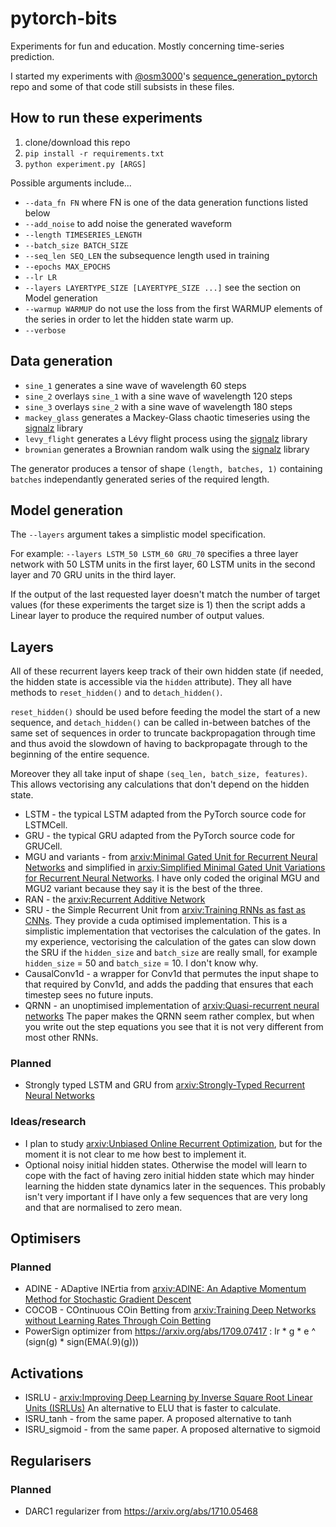 # pytorch-bits

Experiments for fun and education. Mostly concerning time-series prediction.

I started my experiments with [@osm3000](https://github.com/osm3000)'s [sequence_generation_pytorch](https://github.com/osm3000/sequence_generation_pytorch/) repo and some of that code still subsists in these files.

## How to run these experiments

1. clone/download this repo
1. `pip install -r requirements.txt`
1. `python experiment.py [ARGS]`

Possible arguments include...
* `--data_fn FN` where FN is one of the data generation functions listed below
* `--add_noise` to add noise the generated waveform
* `--length TIMESERIES_LENGTH`
* `--batch_size BATCH_SIZE`
* `--seq_len SEQ_LEN` the subsequence length used in training
* `--epochs MAX_EPOCHS`
* `--lr LR`
* `--layers LAYERTYPE_SIZE [LAYERTYPE_SIZE ...]` see the section on Model generation
* `--warmup WARMUP` do not use the loss from the first WARMUP elements of the series in order to let the hidden state warm up.
* `--verbose`

## Data generation

* `sine_1` generates a sine wave of wavelength 60 steps
* `sine_2` overlays `sine_1` with a sine wave of wavelength 120 steps
* `sine_3` overlays `sine_2` with a sine wave of wavelength 180 steps
* `mackey_glass` generates a Mackey-Glass chaotic timeseries using the [signalz](https://matousc89.github.io/signalz/) library
* `levy_flight` generates a Lévy flight process using the [signalz](https://matousc89.github.io/signalz/) library
* `brownian` generates a Brownian random walk using the [signalz](https://matousc89.github.io/signalz/) library

The generator produces a tensor of shape `(length, batches, 1)` containing `batches` independantly generated series of the required length.

## Model generation

The `--layers` argument takes a simplistic model specification. 

For example: `--layers LSTM_50 LSTM_60 GRU_70` specifies a three layer network with 50 LSTM units in the first layer, 60 LSTM units in the second layer and 70 GRU units in the third layer.

If the output of the last requested layer doesn't match the number of target values (for these experiments the target size is 1) then the script adds a Linear layer to produce the required number of output values.

## Layers

All of these recurrent layers keep track of their own hidden state (if needed, the hidden state is accessible via the `hidden` attribute). They all have methods to `reset_hidden()` and to `detach_hidden()`. 

`reset_hidden()` should be used before feeding the model the start of a new sequence, and `detach_hidden()` can be called in-between batches of the same set of sequences in order to truncate backpropagation through time and thus avoid the slowdown of having to backpropagate through to the beginning of the entire sequence.

Moreover they all take input of shape `(seq_len, batch_size, features)`. This allows vectorising any calculations that don't depend on the hidden state.

* LSTM - the typical LSTM adapted from the PyTorch source code for LSTMCell.
* GRU - the typical GRU adapted from the PyTorch source code for GRUCell.
* MGU and variants - from [arxiv:Minimal Gated Unit for Recurrent Neural Networks](https://arxiv.org/abs/1603.09420) and simplified in [arxiv:Simplified Minimal Gated Unit Variations for Recurrent Neural Networks](http://arxiv.org/abs/1701.03452). I have only coded the original MGU and MGU2 variant because they say it is the best of the three.
* RAN - the [arxiv:Recurrent Additive Network](http://arxiv.org/abs/1705.07393)
* SRU - the Simple Recurrent Unit from [arxiv:Training RNNs as fast as CNNs](http://arxiv.org/abs/1709.02755v3). They provide a cuda optimised implementation. This is a simplistic implementation that vectorises the calculation of the gates. In my experience, vectorising the calculation of the gates can slow down the SRU if the `hidden_size` and `batch_size` are really small, for example `hidden_size` = 50 and `batch_size` = 10. I don't know why.
* CausalConv1d - a wrapper for Conv1d that permutes the input shape to that required by Conv1d, and adds the padding that ensures that each timestep sees no future inputs.
* QRNN - an unoptimised implementation of [arxiv:Quasi-recurrent neural networks](http://arxiv.org/abs/1611.01576v2) The paper makes the QRNN seem rather complex, but when you write out the step equations you see that it is not very different from most other RNNs.

### Planned

* Strongly typed LSTM and GRU from [arxiv:Strongly-Typed Recurrent Neural Networks](https://arxiv.org/abs/1602.02218)

### Ideas/research

* I plan to study [arxiv:Unbiased Online Recurrent Optimization](http://arxiv.org/abs/1702.05043), but for the moment it is not clear to me how best to implement it.
* Optional noisy initial hidden states. Otherwise the model will learn to cope with the fact of having zero initial hidden state which may hinder learning the hidden state dynamics later in the sequences. This probably isn't very important if I have only a few sequences that are very long and that are normalised to zero mean.

## Optimisers

### Planned

* ADINE - ADaptive INErtia from [arxiv:ADINE: An Adaptive Momentum Method for Stochastic Gradient Descent](https://arxiv.org/abs/1712.07424)
* COCOB - COntinuous COin Betting from [arxiv:Training Deep Networks without Learning Rates Through Coin Betting](https://arxiv.org/abs/1705.07795)
* PowerSign optimizer from https://arxiv.org/abs/1709.07417 : lr * g * e ^ (sign(g) * sign(EMA(.9)(g)))

## Activations

* ISRLU - [arxiv:Improving Deep Learning by Inverse Square Root Linear Units (ISRLUs)](https://arxiv.org/abs/1710.09967) An alternative to ELU that is faster to calculate.
* ISRU_tanh - from the same paper. A proposed alternative to tanh
* ISRU_sigmoid - from the same paper. A proposed alternative to sigmoid

## Regularisers

### Planned

* DARC1 regularizer from https://arxiv.org/abs/1710.05468